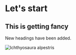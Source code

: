 # Let's start
## This is getting fancy
New headings have been added.

![Ichthyosaura alpestris](https://upload.wikimedia.org/wikipedia/commons/6/6b/Uhandre_goimenditarra.jpg)
